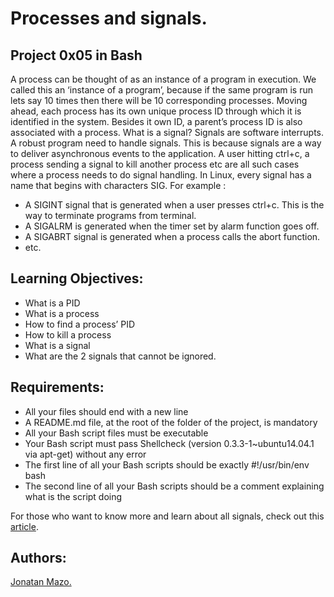 # Processes and signals.
## Project 0x05 in Bash
A process can be thought of as an instance of a program in execution. We called this an ‘instance of a program’, because if the same program is run lets say 10 times then there will be 10 corresponding processes.
Moving ahead, each process has its own unique process ID through which it is identified in the system. Besides it own ID, a parent’s process ID is also associated with a process.
What is a signal? Signals are software interrupts.
A robust program need to handle signals. This is because signals are a way to deliver asynchronous events to the application.
A user hitting ctrl+c, a process sending a signal to kill another process etc are all such cases where a process needs to do signal handling.
In Linux, every signal has a name that begins with characters SIG. For example :
 - A SIGINT signal that is generated when a user presses ctrl+c. This is the way to terminate programs from terminal.
 - A SIGALRM  is generated when the timer set by alarm function goes off.
 - A SIGABRT signal is generated when a process calls the abort function.
 - etc.

## Learning Objectives:
 - What is a PID
 - What is a process
 - How to find a process’ PID
 - How to kill a process
 - What is a signal
 - What are the 2 signals that cannot be ignored.

## Requirements:
 - All your files should end with a new line
 - A README.md file, at the root of the folder of the project, is mandatory
 - All your Bash script files must be executable
 - Your Bash script must pass Shellcheck (version 0.3.3-1~ubuntu14.04.1 via apt-get) without any error
 - The first line of all your Bash scripts should be exactly #!/usr/bin/env bash
 - The second line of all your Bash scripts should be a comment explaining what is the script doing

For those who want to know more and learn about all signals, check out this [article](https://www.computerhope.com/unix/signals.htm).

## Authors:
[Jonatan Mazo.](https://github.com/MAZTRO/)
